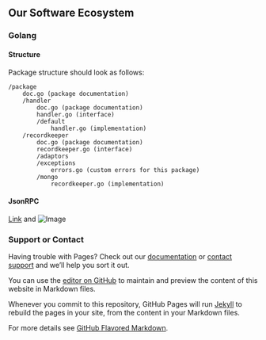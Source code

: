 ## Our Software Ecosystem


### Golang

#### Structure
Package structure should look as follows:

```
/package
    doc.go (package documentation)
    /handler
        doc.go (package documentation)
        handler.go (interface)
        /default
            handler.go (implementation) 
    /recordkeeper
        doc.go (package documentation)
        recordkeeper.go (interface)
        /adaptors
        /exceptions
            errors.go (custom errors for this package)
        /mongo
            recordkeeper.go (implementation)
```

#### JsonRPC

[Link](url) and ![Image](src)

### Support or Contact

Having trouble with Pages? Check out our [documentation](https://help.github.com/categories/github-pages-basics/) or [contact support](https://github.com/contact) and we’ll help you sort it out.

You can use the [editor on GitHub](https://github.com/andile-innovation/standards/edit/master/index.md) to maintain and preview the content of this website in Markdown files.

Whenever you commit to this repository, GitHub Pages will run [Jekyll](https://jekyllrb.com/) to rebuild the pages in your site, from the content in your Markdown files.

For more details see [GitHub Flavored Markdown](https://guides.github.com/features/mastering-markdown/).
